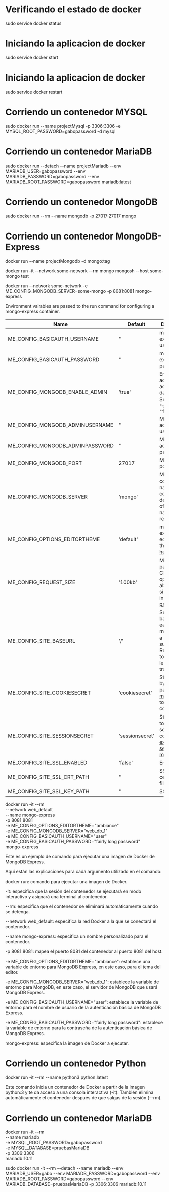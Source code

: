 # Verificando el estado de docker
sudo service docker status

# Iniciando la aplicacion de docker
sudo service docker start

# Iniciando la aplicacion de docker
sudo service docker restart

# Corriendo un contenedor MYSQL
sudo docker run --name projectMysql -p 3306:3306 -e MYSQL_ROOT_PASSWORD=gabopassword -d mysql

# Corriendo un contenedor MariaDB
sudo docker run --detach --name projectMariadb --env MARIADB_USER=gabopassword --env MARIADB_PASSWORD=gabopassword --env MARIADB_ROOT_PASSWORD=gabopassword  mariadb:latest

# Corriendo un contenedor MongoDB
sudo docker run --rm --name mongodb -p 27017:27017 mongo

# Corriendo un contenedor MongoDB-Express
docker run --name projectMongodb -d mongo:tag

docker run -it --network some-network --rm mongo mongosh --host some-mongo test

docker run --network some-network -e ME_CONFIG_MONGODB_SERVER=some-mongo -p 8081:8081 mongo-express

Environment vairables are passed to the run command for configuring a mongo-express container.

Name                            | Default         | Description
--------------------------------|-----------------|------------
ME_CONFIG_BASICAUTH_USERNAME    | ''              | mongo-express web username
ME_CONFIG_BASICAUTH_PASSWORD    | ''              | mongo-express web password
ME_CONFIG_MONGODB_ENABLE_ADMIN  | 'true'          | Enable admin access to all databases. Send strings: `"true"` or `"false"`
ME_CONFIG_MONGODB_ADMINUSERNAME | ''              | MongoDB admin username
ME_CONFIG_MONGODB_ADMINPASSWORD | ''              | MongoDB admin password
ME_CONFIG_MONGODB_PORT          | 27017           | MongoDB port
ME_CONFIG_MONGODB_SERVER        | 'mongo'         | MongoDB container name. Use comma delimited list of host names for replica sets.
ME_CONFIG_OPTIONS_EDITORTHEME   | 'default'       | mongo-express editor color theme, [more here](http://codemirror.net/demo/theme.html)
ME_CONFIG_REQUEST_SIZE          | '100kb'         | Maximum payload size. CRUD operations above this size will fail in [body-parser](https://www.npmjs.com/package/body-parser).
ME_CONFIG_SITE_BASEURL          | '/'             | Set the baseUrl to ease mounting at a subdirectory. Remember to include a leading and trailing slash.
ME_CONFIG_SITE_COOKIESECRET     | 'cookiesecret'  | String used by [cookie-parser middleware](https://www.npmjs.com/package/cookie-parser) to sign cookies.
ME_CONFIG_SITE_SESSIONSECRET    | 'sessionsecret' | String used to sign the session ID cookie by [express-session middleware](https://www.npmjs.com/package/express-session).
ME_CONFIG_SITE_SSL_ENABLED      | 'false'         | Enable SSL.
ME_CONFIG_SITE_SSL_CRT_PATH     | ''              | SSL certificate file.
ME_CONFIG_SITE_SSL_KEY_PATH     | ''              | SSL key file.


docker run -it --rm \
    --network web_default \
    --name mongo-express \
    -p 8081:8081 \
    -e ME_CONFIG_OPTIONS_EDITORTHEME="ambiance" \
    -e ME_CONFIG_MONGODB_SERVER="web_db_1" \
    -e ME_CONFIG_BASICAUTH_USERNAME="user" \
    -e ME_CONFIG_BASICAUTH_PASSWORD="fairly long password" \
    mongo-express

Este es un ejemplo de comando para ejecutar una imagen de Docker de MongoDB Express.

Aquí están las explicaciones para cada argumento utilizado en el comando:

docker run: comando para ejecutar una imagen de Docker.

-it: especifica que la sesión del contenedor se ejecutará en modo interactivo y asignará una terminal al contenedor.

--rm: especifica que el contenedor se eliminará automáticamente cuando se detenga.

--network web_default: especifica la red Docker a la que se conectará el contenedor.

--name mongo-express: especifica un nombre personalizado para el contenedor.

-p 8081:8081: mapea el puerto 8081 del contenedor al puerto 8081 del host.

-e ME_CONFIG_OPTIONS_EDITORTHEME="ambiance": establece una variable de entorno para MongoDB Express, en este caso, para el tema del editor.

-e ME_CONFIG_MONGODB_SERVER="web_db_1": establece la variable de entorno para MongoDB, en este caso, el servidor de MongoDB que usará MongoDB Express.

-e ME_CONFIG_BASICAUTH_USERNAME="user": establece la variable de entorno para el nombre de usuario de la autenticación básica de MongoDB Express.

-e ME_CONFIG_BASICAUTH_PASSWORD="fairly long password": establece la variable de entorno para la contraseña de la autenticación básica de MongoDB Express.

mongo-express: especifica la imagen de Docker a ejecutar.


# Corriendo un contenedor Python
docker run -it --rm --name python3 python:latest

Este comando inicia un contenedor de Docker a partir de la imagen python:3 y te da acceso a una consola interactiva (-it). También elimina automáticamente el contenedor después de que salgas de la sesión (--rm).

# Corriendo un contenedor MariaDB
docker run -it --rm \
    --name mariadb \
    -e MYSQL_ROOT_PASSWORD=gabopassword \
    -e MYSQL_DATABASE=pruebasMariaDB \
    -p 3306:3306 \
    mariadb:10.11

sudo docker run -it --rm --detach --name mariadb --env MARIADB_USER=gabo --env MARIADB_PASSWORD=gabopassword --env MARIADB_ROOT_PASSWORD=gabopassword --env MARIADB_DATABASE=pruebasMariaDB -p 3306:3306 mariadb:10.11